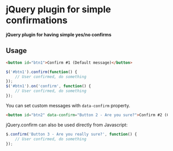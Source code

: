 jQuery plugin for simple confirmations
========

**jQuery plugin for having simple yes/no confirms**


## Usage
```html
<button id="btn1">Confirm #1 (Default message)</button>
```

```javascript
$('#btn1').confirm(function() {
	// User confirmed, do something
});
$('#btn1').on('confirm', function() {
	// User confirmed, do something
});
```

You can set custom messages with `data-confirm` property.
```html
<button id="btn2" data-confirm="Button 2 - Are you sure?">Confirm #2 (Custom message)</button>
```

jQuery.confirm can also be used directly from Javascript:
```javascript
$.confirm('Button 3 - Are you really sure?', function() {
	// User confirmed, do something
});
```